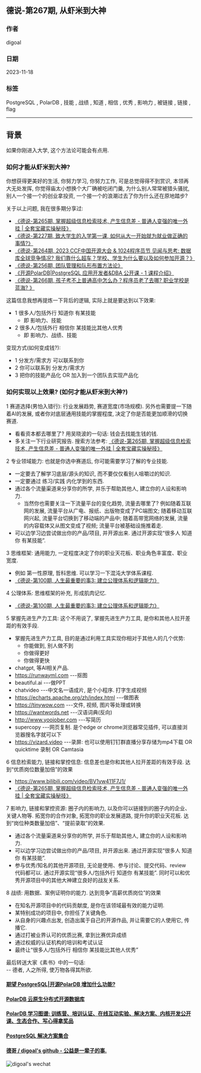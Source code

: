 ## 德说-第267期, 从虾米到大神     
                                                            
### 作者                                                            
digoal                                                            
                                                            
### 日期                                                            
2023-11-18                                                   
                                                            
### 标签                                                            
PostgreSQL , PolarDB , 技能 , 战绩 , 知道 , 相信 , 优秀 , 影响力 , 被链接 , 链接 , flag             
                                                            
----                                                            
                                                            
## 背景     
如果你刚进入大学, 这个方法论可能会有点用.  
  
### 如何才能从虾米到大神?      
    
你想获得更美好的生活, 你努力学习, 你努力工作, 可是总觉得得不到赏识, 本领再大无处发挥, 你觉得庙太小想换个大厂确被吃闭门羹, 为什么别人常常被猎头骚扰, 别人一个接一个的创业拿投资, 一个接一个的浪潮过去了你为什么还在原地踏步?    
    
关于以上问题, 我在很多期分享过:     
- [《德说-第265期, 掌握超级信息检索技术, 产生信息差 - 普通人变强的唯一外挂 | 全套宝藏实操秘技》](../202311/20231104_01.md)      
- [《德说-第227期, 致大学生的入学第一课, 如何从大一开始就为就业做正确的事情?》](../202305/20230513_01.md)          
- [《德说-第264期, 2023 CCF中国开源大会 & 1024程序员节 见闻与思考: 数据库全球竞争情况? 我们靠什么超车？学校、学生为什么要以及如何参加开源？》](../202310/20231026_05.md)          
- [《德说-第256期, 团队管理和队形布置方法论》](../202309/20230909_01.md)        
- [《开源PolarDB|PostgreSQL 应用开发者&DBA 公开课 - 1 课程介绍》](../202310/20231030_03.md)      
- [《德说-第266期, 孩子考不上普通高中怎么办？程序员老了去哪? 职业学校是蓝海?  》](../202311/20231117_01.md)      
    
这篇信息我想再提炼一下背后的逻辑, 实际上就是要达到以下效果:      
- 1 很多人/包括外行 知道你 有某技能    
    - 即 影响力、技能     
- 2 很多人/包括外行 相信你 某技能比其他人优秀    
    - 即 影响力、战绩、技能     
    
变现方式(如何变成钱?):       
- 1 分发方/需求方 可以联系到你    
- 2 你可以联系到 分发方/需求方    
- 3 把你的技能产品化 OR 加入到一个团队去实现产品化      
    
### 如何实现以上效果? (如何才能从虾米到大神?)     
    
1 赛道选择(男怕入错行): 行业发展趋势, 赛道宽度(市场规模). 另外也需要提一下随着AI的发展, 或者你对底层通用技能的掌握程度, 决定了你是否能更加顺滑的切换赛道.     
- 看看资本都去哪里了?  用吴晓波的一句话: 钱会去找能生钱的钱.       
- 多关注一下行业研究报告. 搜索方法参考: [《德说-第265期, 掌握超级信息检索技术, 产生信息差 - 普通人变强的唯一外挂 | 全套宝藏实操秘技》](../202311/20231104_01.md)       
    
2 专业领域能力: 也就是你选中赛道后, 你可能需要学习了解的专业技能.        
- 一定要去了解学习底层/源头的知识, 而不要仅仅看别人咀嚼过的知识.       
- 一定要通过 练习/实践 内化学到的东西.      
- 通过各个流量渠道来分享你的所学, 并乐于帮助其他人, 建立你的人设和影响力.      
    - 当然你也需要关注一下流量平台的变化趋势, 流量去哪里了? 例如随着互联网的发展, 流量平台从广电、报纸、出版物变成了PC端图文; 随着移动互联网兴起, 流量平台切换到了移动端的产品中; 随着高带宽网络的发展, 流量的内容载体又从图文变成了视频;  流量平台被基础设施推着走.  
- 可以边学习边尝试做出你的产品/项目, 并开源出来. 通过开源实现“很多人 知道你 有某技能”.     
    
3 思维框架: 通用能力, 一定程度决定了你的职业天花板、职业角色丰富度、职业宽度.       
- 例如 第一性原理, 哲科思维. 可以学习一下混沌大学体系课程.       
- [《德说-第100期, 人生最重要的事3: 建立公理体系和逻辑能力》](../202206/20220610_01.md)          
    
4 公理体系: 思维框架的补充, 形成肌肉记忆.        
- [《德说-第100期, 人生最重要的事3: 建立公理体系和逻辑能力》](../202206/20220610_01.md)        
    
5 掌握先进生产力工具: 这个不用说了, 掌握先进生产力工具, 是你和其他人拉开差距的有效手段.          
- 掌握先进生产力工具, 目的是通过利用工具实现你相对于其他人的几个优势:       
    - 你能做到, 别人做不到      
    - 你做得更好      
    - 你做得更快      
- chatgpt, 等AI相关产品.     
- https://runwayml.com  ---抠图       
- beautiful.ai  ---做PPT      
- chatvideo  ---中文名一语成片, 是个小程序.  打字生成视频      
- https://echarts.apache.org/zh/index.html  ---做图表      
- https://tinywow.com  ---文件, 视频, 图片等处理或转换      
- https://wantwords.net  ---汉语词典(反向)      
- http://www.yoojober.com  ---写简历      
- supercopy  ---网页复制. 是个edge or chrome浏览器常见插件, 可以直接浏览器搜名字就可以下      
- https://vizard.video  ---录屏: 也可以使用钉钉群直播分享存储为mp4下载 OR quicktime 录制 OR Camtasia      
    
6 信息检索能力, 链接和掌控信息:   信息差也是你和其他人拉开差距的有效手段.   达到“优质岗位数量加倍”的效果         
- https://www.bilibili.com/video/BV1yw411F7J1/         
- [《德说-第265期, 掌握超级信息检索技术, 产生信息差 - 普通人变强的唯一外挂 | 全套宝藏实操秘技》](../202311/20231104_01.md)      
    
7 影响力, 链接和掌控资源: 圈子内的影响力, 以及你可以链接到的圈子内的企业、关键人物等.  拓宽你的合作对象, 拓宽你的职业发展道路, 提升你的职业天花板.  达到“岗位种类数量加倍”、“提前录取”的效果.       
- 通过各个流量渠道来分享你的所学, 并乐于帮助其他人, 建立你的人设和影响力.      
- 可以边学习边尝试做出你的产品/项目, 并开源出来.  通过开源实现“很多人 知道你 有某技能”.       
- 参与优秀/知名的其他开源项目, 无论是使用、参与讨论、提交代码、review 代码都可以.  通过开源实现“很多人/包括外行 知道你 有某技能”.  同时可以和优秀开源项目中的其他大神建立良好的战友关系.      
      
8 战绩: 用数据、案例证明你的能力.      达到竞争“高薪优质岗位”的效果  
- 在知名开源项目中的代码贡献度, 是你在该领域最有效的能力证明.        
- 某特别成功的项目中, 你担任了关键角色.
- 从自身的兴趣点出发, 创造出属于自己的开源作品, 并让需要它的人使用它, 传播它.  
- 通过打被业界认可的优质比赛, 拿到比赛优异成绩    
- 通过权威的认证机构的培训和考试认证    
- 最终让“很多人/包括外行 相信你 某技能比其他人优秀”    
        
最后转送大家《素书》中的一句话:        
-- 德者, 人之所得, 使万物各得其所欲.       
    
    
  
#### [期望 PostgreSQL|开源PolarDB 增加什么功能?](https://github.com/digoal/blog/issues/76 "269ac3d1c492e938c0191101c7238216")
  
  
#### [PolarDB 云原生分布式开源数据库](https://github.com/ApsaraDB "57258f76c37864c6e6d23383d05714ea")
  
  
#### [PolarDB 学习图谱: 训练营、培训认证、在线互动实验、解决方案、内核开发公开课、生态合作、写心得拿奖品](https://www.aliyun.com/database/openpolardb/activity "8642f60e04ed0c814bf9cb9677976bd4")
  
  
#### [PostgreSQL 解决方案集合](../201706/20170601_02.md "40cff096e9ed7122c512b35d8561d9c8")
  
  
#### [德哥 / digoal's github - 公益是一辈子的事.](https://github.com/digoal/blog/blob/master/README.md "22709685feb7cab07d30f30387f0a9ae")
  
  
![digoal's wechat](../pic/digoal_weixin.jpg "f7ad92eeba24523fd47a6e1a0e691b59")
  
